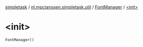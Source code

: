 [simpletask](../../index.md) / [nl.mpcjanssen.simpletask.util](../index.md) / [FontManager](index.md) / [&lt;init&gt;](.)

# &lt;init&gt;

`FontManager()`